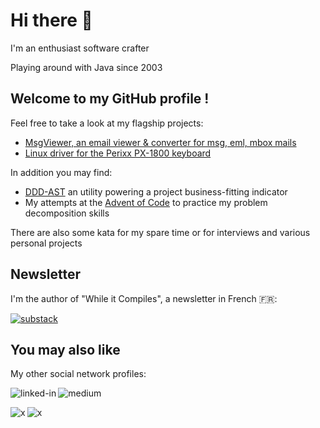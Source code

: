 # Hi there 👋

I'm an enthusiast software crafter

Playing around with Java since 2003

## Welcome to my GitHub profile !

Feel free to take a look at my flagship projects:
- [MsgViewer, an email viewer & converter for msg, eml, mbox mails](https://github.com/lolo101/MsgViewer)
- [Linux driver for the Perixx PX-1800 keyboard](https://github.com/lolo101/px1800kbd)

In addition you may find:
- [DDD-AST](https://github.com/lolo101/ddd-ast) an utility powering a project business-fitting indicator
- My attempts at the [Advent of Code](https://github.com/lolo101/Advent-of-Code) to practice my problem decomposition skills

There are also some kata for my spare time or for interviews and various personal projects

## Newsletter

I'm the author of "While it Compiles", a newsletter in French 🇫🇷:

[<img alt="substack" src="https://img.shields.io/badge/while%20it%20compiles-FF6719.svg?&style=for-the-badge&logo=substack&logoColor=white" />](https://whileitcompiles.substack.com/)

## You may also like

My other social network profiles:

[<img align="left" alt="linked-in" src="https://img.shields.io/badge/Loïc%20Broquet-0077B5.svg?&style=for-the-badge&logo=linkedin&logoColor=white" />](https://www.linkedin.com/in/loicbroquet)


[<img align="left" alt="medium" src="https://img.shields.io/badge/@lolo101-12100E.svg?&style=for-the-badge&logo=medium&logoColor=white" />](https://medium.com/@lolo101)
<br>

[<img align="left" alt="x" src="https://img.shields.io/badge/%40lbroquet-black.svg?&style=for-the-badge&logo=x" />](https://twitter.com/lbroquet)


[<img align="left" alt="x" src="https://img.shields.io/badge/loicbroquet-6051c8?style=for-the-badge&logo=slides" />](https://slides.com/loicbroquet)

